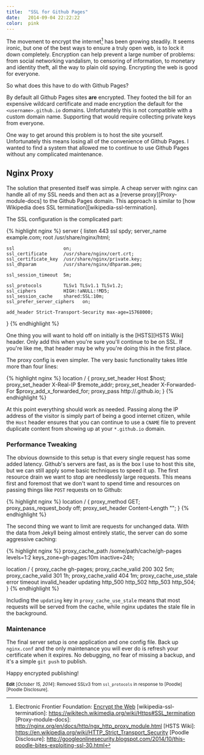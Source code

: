 ```yaml
---
title:  "SSL for Github Pages"
date:   2014-09-04 22:22:22
color:  pink
---
```


The movement to encrypt the internet[^encrypt-the-web] has been growing steadily. It seems ironic, but one of the best ways to ensure a truly open web, is to lock it down completely. Encryption can help prevent a large number of problems: from social networking vandalism, to censoring of information, to monetary and identity theft, all the way to plain old spying. Encrypting the web is good for everyone.

So what does this have to do with Github Pages?


By default all Github Pages sites **are** encrypted. They footed the bill for an expensive wildcard certificate and made encryption the default for the `<username>.github.io` domains. Unfortunately this is not compatible with a custom domain name. Supporting that would require collecting private keys from everyone.

One way to get around this problem is to host the site yourself. Unfortunately this means losing all of the convenience of Github Pages. I wanted to find a system that allowed me to continue to use Github Pages without any complicated maintenance.

## Nginx Proxy

The solution that presented itself was simple. A cheap server with nginx can handle all of my SSL needs and then act as a [reverse proxy][Proxy-module-docs] to the Github Pages domain. This approach is similar to [how Wikipedia does SSL termination][wikipedia-ssl-termination].

The SSL configuration is the complicated part:

{% highlight nginx %}
server {
    listen       443 ssl spdy;
    server_name  example.com;
    root         /usr/share/nginx/html;

    ssl                  on;
    ssl_certificate      /usr/share/nginx/cert.crt;
    ssl_certificate_key  /usr/share/nginx/private.key;
    ssl_dhparam          /usr/share/nginx/dhparam.pem;

    ssl_session_timeout  5m;

    ssl_protocols        TLSv1 TLSv1.1 TLSv1.2;
    ssl_ciphers          HIGH:!aNULL:!MD5;
    ssl_session_cache    shared:SSL:10m;
    ssl_prefer_server_ciphers   on;

    add_header Strict-Transport-Security max-age=15768000;
}
{% endhighlight %}

One thing you will want to hold off on initially is the [HSTS][HSTS Wiki] header. Only add this when you're sure you'll continue to be on SSL. If you're like me, that header may be why you're doing this in the first place.

The proxy config is even simpler. The very basic functionality takes little more than four lines:

{% highlight nginx %}
location / {
    proxy_set_header        Host               $host;
    proxy_set_header        X-Real-IP          $remote_addr;
    proxy_set_header        X-Forwarded-For    $proxy_add_x_forwarded_for;
    proxy_pass              http://<username>.github.io;
}
{% endhighlight %}

At this point everything should work as needed. Passing along the IP address of the visitor is simply part of being a good internet citizen, while the `Host` header ensures that you can continue to use a `CNAME` file to prevent duplicate content from showing up at your `*.github.io` domain.

### Performance Tweaking

The obvious downside to this setup is that every single request has some added latency. Github's servers are fast, as is the box I use to host this site, but we can still apply some basic techniques to speed it up. The first resource drain we want to stop are needlessly large requests. This means first and foremost that we don't want to spend time and resources on passing things like `POST` requests on to Github:

{% highlight nginx %}
location / {
    proxy_method            GET;
    proxy_pass_request_body off;
    proxy_set_header        Content-Length     "";
}
{% endhighlight %}

The second thing we want to limit are requests for unchanged data. With the data from Jekyll being almost entirely static, the server can do some aggressive caching:

{% highlight nginx %}
proxy_cache_path /some/path/cache/gh-pages levels=1:2 keys_zone=gh-pages:10m inactive=24h;

location / {
    proxy_cache             gh-pages;
    proxy_cache_valid       200 302            5m;
    proxy_cache_valid       301                1h;
    proxy_cache_valid       404                1m;
    proxy_cache_use_stale   error timeout invalid_header updating http_500 http_502 http_503 http_504;
}
{% endhighlight %}

Including the `updating` key in `proxy_cache_use_stale` means that most requests will be served from the cache, while nginx updates the stale file in the background.

### Maintenance

The final server setup is one application and one config file. Back up `nginx.conf` and the only maintenance you will ever do is refresh your certificate when it expires. No debugging, no fear of missing a backup, and it's a simple `git push` to publish.

Happy encrypted publishing! 

[^encrypt-the-web]: Electronic Frontier Foundation: [Encrypt the Web](https://www.eff.org/encrypt-the-web)
[wikipedia-ssl-termination]: https://wikitech.wikimedia.org/wiki/Https#SSL_termination
[Proxy-module-docs]: http://nginx.org/en/docs/http/ngx_http_proxy_module.html
[HSTS Wiki]: https://en.wikipedia.org/wiki/HTTP_Strict_Transport_Security
[Poodle Disclosure]: http://googleonlinesecurity.blogspot.com/2014/10/this-poodle-bites-exploiting-ssl-30.html



<small class="edit">**Edit** [_October 15, 2014_]: Removed SSLv3 from `ssl_protocols` in response to [Poodle][Poodle Disclosure].</small>